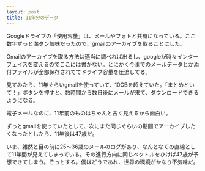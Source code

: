 ```yaml
---
layout: post
title: 11年分のデータ
---
```

Googleドライブの「使用容量」は、メールやフォトと共有になっている。ここ数年ずっと満タン気味だったので、gmailのアーカイブを取ることにした。

Gmailのアーカイブを取る方法は適当に調べれば出るし、googleが時々インターフェイスを変えるのでここには書かない。とにかく今までのメールデータとか添付ファイルが全部保存されててドライブ容量を圧迫してる。

見てみたら、11年ぐらいgmailを使っていて、10GBを超えていた。「まとめといて！」ボタンを押すと、数時間から数日後にメールが来て、ダウンロードできるようになる。

電子メールなのに、11年前のものはちゃんと古く見えるから面白い。

ずっとgmailを使っていたとして、次にまた同じぐらいの期間でアーカイブしたくなったとしたら、11年後は47歳だ。

いま、雑然と目の前に25〜36歳のメールのログがあり、なんとなくの直線として11年間が見えてしまっている。その進行方向に同じベクトルをひけば47歳が予想できてしまう。ぞっとする。僕はどうであれ、世界の環境がかなり不気味だ。
